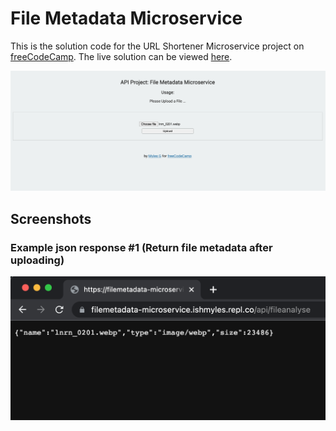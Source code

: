 # File Metadata Microservice

This is the solution code for the URL Shortener Microservice project on [freeCodeCamp](https://www.freecodecamp.org/learn/back-end-development-and-apis/back-end-development-and-apis-projects/file-metadata-microservice). The live solution can be viewed [here](https://filemetadata-microservice.ishmyles.repl.co/).

![](./screenshot.png)

## Screenshots

### Example json response #1 (Return file metadata after uploading)
![](./screenshot2.png)
